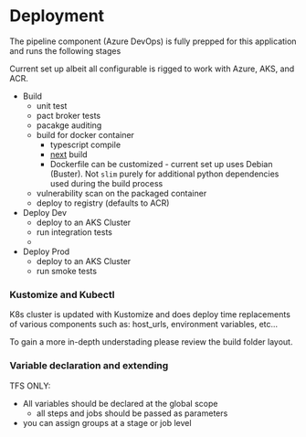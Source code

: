 # Deployment

The pipeline component (Azure DevOps) is fully prepped for this application and runs the following stages

Current set up albeit all configurable is rigged to work with Azure, AKS, and ACR. 

- Build 
  - unit test
  - pact broker tests
  - pacakge auditing
  - build for docker container 
    - typescript compile
    - [next](https://nextjs.org/) build 
    - Dockerfile can be customized - current set up uses Debian (Buster). Not `slim` purely for additional python dependencies used during the build process
  - vulnerability scan on the packaged container
  - deploy to registry (defaults to ACR)
- Deploy Dev 
  - deploy to an AKS Cluster
  - run integration tests
  - 
- Deploy Prod 
  - deploy to an AKS Cluster
  - run smoke tests

### Kustomize and Kubectl 
K8s cluster is updated with Kustomize and does deploy time replacements of various components such as: host_urls, environment variables, etc...

To gain a more in-depth understading please review the build folder layout.

### Variable declaration and extending

TFS ONLY: 
  - All variables should be declared at the global scope
    - all steps and jobs should be passed as parameters 
  - you can assign groups at a stage or job level 

